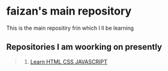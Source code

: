 # faizan's main repository

This is the main repositiry frin which I ll be learning

## Repositories I am woorking on presently

> 1. [Learn HTML CSS JAVASCRIPT](https://github.com/faizan-shabir/learn-html-css-javascript)

